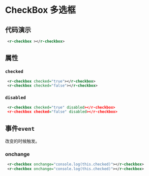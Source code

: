 # CheckBox 多选框

## 代码演示

<r-checkbox></r-checkbox>

```xml
 <r-checkbox ></r-checkbox>
```
## 属性

### `checked`

<r-checkbox checked="true"></r-checkbox>
<r-checkbox checked="false"></r-checkbox>

```xml
 <r-checkbox checked="true"></r-checkbox>
 <r-checkbox checked="false"></r-checkbox>
```

### `disabled`

<r-checkbox checked="true" disabled></r-checkbox>
<r-checkbox checked="false" disabled></r-checkbox>

```xml
 <r-checkbox checked="true" disabled></r-checkbox>
 <r-checkbox checked="false" disabled></r-checkbox>
```

## 事件`event`

改变的时候触发。

### onchange

<r-checkbox onchange="console.log(this.checked)"></r-checkbox>
<r-checkbox onchange="console.log(this.checked)"></r-checkbox>

```xml
 <r-checkbox onchange="console.log(this.checked)"></r-checkbox>
 <r-checkbox onchange="console.log(this.checked)"></r-checkbox>
```